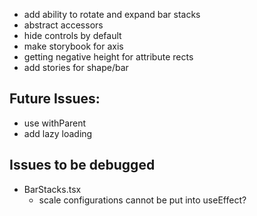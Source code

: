 * add ability to rotate and expand bar stacks
* abstract accessors
* hide controls by default
* make storybook for axis
* getting negative height for attribute rects
* add stories for shape/bar

## Future Issues:  
* use withParent
* add lazy loading

## Issues to be debugged
* BarStacks.tsx
  * scale configurations cannot be put into useEffect?
